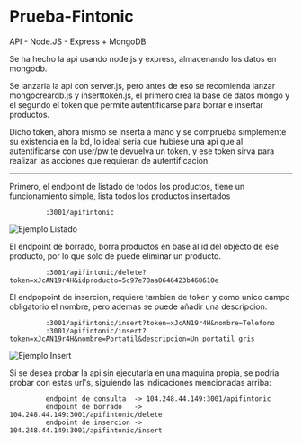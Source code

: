 # Prueba-Fintonic
API - Node.JS - Express + MongoDB

Se ha hecho la api usando node.js y express, almacenando los datos en mongodb.

Se lanzaria la api con server.js, pero antes de eso se recomienda lanzar mongocreardb.js y inserttoken.js, el primero crea la base de datos mongo y el segundo el token que permite autentificarse para borrar e insertar productos.

Dicho token, ahora mismo se inserta a mano y se comprueba simplemente su existencia en la bd, lo ideal seria que hubiese una api que al autentificarse con user/pw te devuelva un token, y ese token sirva para realizar las acciones que requieran de autentificacion.
___
Primero, el endpoint de listado de todos los productos, tiene un funcionamiento simple, lista todos los productos insertados

             :3001/apifintonic

![Ejemplo Listado](https://i.imgur.com/5u7AtmV.png)

El endpoint de borrado, borra productos en base al id del objecto de ese producto, por lo que solo de puede eliminar un producto.

             :3001/apifintonic/delete?token=xJcAN19r4H&idproducto=5c97e70aa0646423b468610e

El endpopoint de insercion, requiere tambien de token y como unico campo obligatorio el nombre, pero ademas se puede añadir una descripcion.

             :3001/apifintonic/insert?token=xJcAN19r4H&nombre=Telefono
             :3001/apifintonic/insert?token=xJcAN19r4H&nombre=Portatil&descripcion=Un portatil gris 
             
![Ejemplo Insert](https://i.imgur.com/arT79kl.png)


Si se desea probar la api sin ejecutarla en una maquina propia, se podria probar con estas url's, siguiendo las indicaciones mencionadas arriba:

             endpoint de consulta  -> 104.248.44.149:3001/apifintonic
             endpoint de borrado   -> 104.248.44.149:3001/apifintonic/delete
             endpoint de insercion -> 104.248.44.149:3001/apifintonic/insert
  
 
